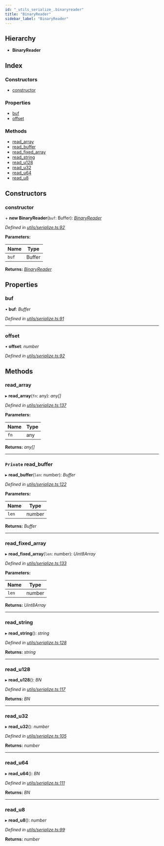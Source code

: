 ```yaml
---
id: "_utils_serialize_.binaryreader"
title: "BinaryReader"
sidebar_label: "BinaryReader"
---
```


## Hierarchy

* **BinaryReader**

## Index

### Constructors

* [constructor](_utils_serialize_.binaryreader.md#constructor)

### Properties

* [buf](_utils_serialize_.binaryreader.md#buf)
* [offset](_utils_serialize_.binaryreader.md#offset)

### Methods

* [read_array](_utils_serialize_.binaryreader.md#read_array)
* [read_buffer](_utils_serialize_.binaryreader.md#private-read_buffer)
* [read_fixed_array](_utils_serialize_.binaryreader.md#read_fixed_array)
* [read_string](_utils_serialize_.binaryreader.md#read_string)
* [read_u128](_utils_serialize_.binaryreader.md#read_u128)
* [read_u32](_utils_serialize_.binaryreader.md#read_u32)
* [read_u64](_utils_serialize_.binaryreader.md#read_u64)
* [read_u8](_utils_serialize_.binaryreader.md#read_u8)

## Constructors

###  constructor

\+ **new BinaryReader**(`buf`: Buffer): *[BinaryReader](_utils_serialize_.binaryreader.md)*

*Defined in [utils/serialize.ts:92](https://github.com/nearprotocol/nearlib/blob/948b404/src.ts/utils/serialize.ts#L92)*

**Parameters:**

Name | Type |
------ | ------ |
`buf` | Buffer |

**Returns:** *[BinaryReader](_utils_serialize_.binaryreader.md)*

## Properties

###  buf

• **buf**: *Buffer*

*Defined in [utils/serialize.ts:91](https://github.com/nearprotocol/nearlib/blob/948b404/src.ts/utils/serialize.ts#L91)*

___

###  offset

• **offset**: *number*

*Defined in [utils/serialize.ts:92](https://github.com/nearprotocol/nearlib/blob/948b404/src.ts/utils/serialize.ts#L92)*

## Methods

###  read_array

▸ **read_array**(`fn`: any): *any[]*

*Defined in [utils/serialize.ts:137](https://github.com/nearprotocol/nearlib/blob/948b404/src.ts/utils/serialize.ts#L137)*

**Parameters:**

Name | Type |
------ | ------ |
`fn` | any |

**Returns:** *any[]*

___

### `Private` read_buffer

▸ **read_buffer**(`len`: number): *Buffer*

*Defined in [utils/serialize.ts:122](https://github.com/nearprotocol/nearlib/blob/948b404/src.ts/utils/serialize.ts#L122)*

**Parameters:**

Name | Type |
------ | ------ |
`len` | number |

**Returns:** *Buffer*

___

###  read_fixed_array

▸ **read_fixed_array**(`len`: number): *Uint8Array*

*Defined in [utils/serialize.ts:133](https://github.com/nearprotocol/nearlib/blob/948b404/src.ts/utils/serialize.ts#L133)*

**Parameters:**

Name | Type |
------ | ------ |
`len` | number |

**Returns:** *Uint8Array*

___

###  read_string

▸ **read_string**(): *string*

*Defined in [utils/serialize.ts:128](https://github.com/nearprotocol/nearlib/blob/948b404/src.ts/utils/serialize.ts#L128)*

**Returns:** *string*

___

###  read_u128

▸ **read_u128**(): *BN*

*Defined in [utils/serialize.ts:117](https://github.com/nearprotocol/nearlib/blob/948b404/src.ts/utils/serialize.ts#L117)*

**Returns:** *BN*

___

###  read_u32

▸ **read_u32**(): *number*

*Defined in [utils/serialize.ts:105](https://github.com/nearprotocol/nearlib/blob/948b404/src.ts/utils/serialize.ts#L105)*

**Returns:** *number*

___

###  read_u64

▸ **read_u64**(): *BN*

*Defined in [utils/serialize.ts:111](https://github.com/nearprotocol/nearlib/blob/948b404/src.ts/utils/serialize.ts#L111)*

**Returns:** *BN*

___

###  read_u8

▸ **read_u8**(): *number*

*Defined in [utils/serialize.ts:99](https://github.com/nearprotocol/nearlib/blob/948b404/src.ts/utils/serialize.ts#L99)*

**Returns:** *number*
